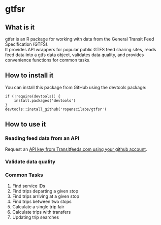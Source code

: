 gtfsr
=====

What is it
----------

gtfsr is an R package for working with data from the General Transit
Feed Specification (GTFS).  
It provides API wrappers for popular public GTFS feed sharing sites,
reads feed data into a gtfs data object, validates data quality, and
provides convenience functions for common tasks.

How to install it
-----------------

You can install this package from GitHub using the devtools package:

    if (!require(devtools)) {
        install.packages('devtools')
    }
    devtools::install_github('ropenscilabs/gtfsr')

How to use it
-------------

### Reading feed data from an API

Request an [API key from Transitfeeds.com using your github account](http://transitfeeds.com/api/keys). 

### Validate data quality

### Common Tasks

1.  Find service IDs
2.  Find trips departing a given stop
3.  Find trips arriving at a given stop
4.  Find trips between two stops
5.  Calculate a single trip fair
6.  Calculate trips with transfers
7.  Updating trip searches
